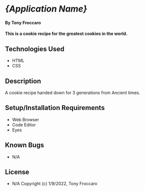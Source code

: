 # _{Application Name}_

#### By Tony Froccaro

#### This is a cookie recipe for the greatest cookies in the world. 

## Technologies Used

* HTML
* CSS

## Description

A cookie recipe handed down for 3 generations from Ancient times. 

## Setup/Installation Requirements

* Web Browser
* Code Editor
* Eyes

## Known Bugs

* N/A

## License

* N/A
Copyright (c) 1/9/2022, Tony Froccaro 
